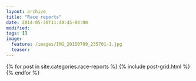 ```yaml
---
layout: archive
title: "Race reports"
date: 2014-05-30T11:40:45-04:00
modified:
tags: []
image:
  feature: /images/IMG_20150709_235701-1.jpg
  teaser:
---
```


<div class="tiles">
{% for post in site.categories.race-reports %}
  {% include post-grid.html %}
{% endfor %}
</div><!-- /.tiles -->